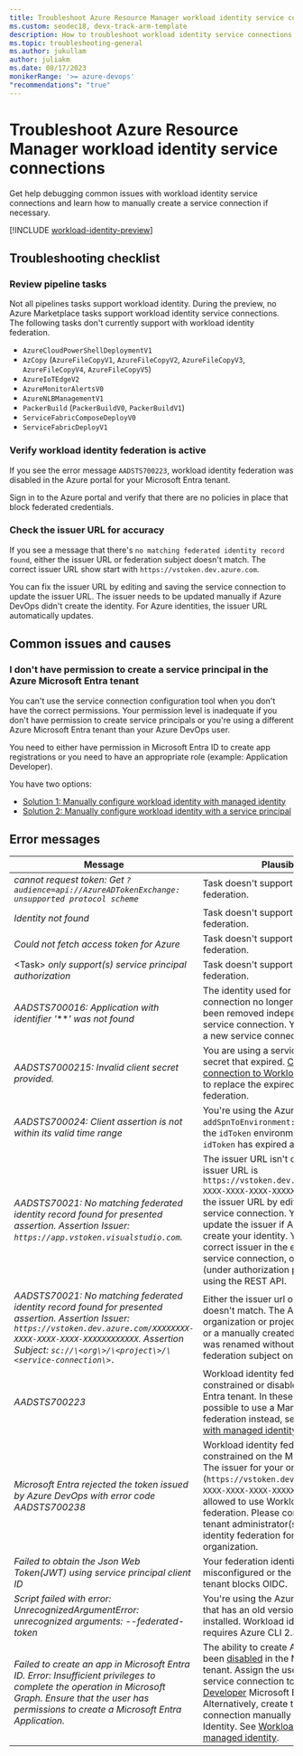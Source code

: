 ```yaml
---
title: Troubleshoot Azure Resource Manager workload identity service connections
ms.custom: seodec18, devx-track-arm-template
description: How to troubleshoot workload identity service connections in Azure Pipelines
ms.topic: troubleshooting-general
ms.author: jukullam
author: juliakm
ms.date: 08/17/2023
monikerRange: '>= azure-devops'
"recommendations": "true"
---
```



# Troubleshoot Azure Resource Manager workload identity service connections

Get help debugging common issues with workload identity service connections and learn how to manually create a service connection if necessary.

[!INCLUDE [workload-identity-preview](includes/workload-identity-preview.md)]

## Troubleshooting checklist

### Review pipeline tasks

Not all pipelines tasks support workload identity. During the preview, no Azure Marketplace tasks support workload identity service connections. The following tasks don't currently support with workload identity federation.

- `AzureCloudPowerShellDeploymentV1`
- `AzCopy` (`AzureFileCopyV1`, `AzureFileCopyV2`, `AzureFileCopyV3`, `AzureFileCopyV4`, `AzureFileCopyV5`)
- `AzureIoTEdgeV2`
- `AzureMonitorAlertsV0`
- `AzureNLBManagementV1`
- `PackerBuild` (`PackerBuildV0`, `PackerBuildV1`)
- `ServiceFabricComposeDeployV0`
- `ServiceFabricDeployV1`	

### Verify workload identity federation is active

If you see the error message `AADSTS700223`, workload identity federation was disabled in the Azure portal for your Microsoft Entra tenant. 

Sign in to the Azure portal and verify that there are no policies in place that block federated credentials. 

### Check the issuer URL for accuracy

If you see a message that there's `no matching federated identity record found`, either the issuer URL or federation subject doesn't match. The correct issuer URL show start with `https://vstoken.dev.azure.com`. 

You can fix the issuer URL by editing and saving the service connection to update the issuer URL. The issuer needs to be updated manually if Azure DevOps didn't create the identity. For Azure identities, the issuer URL automatically updates.  


## Common issues and causes

<!-- ### I can't enable features for my organization

I want to set up workload identity but I don't see the option to turn it on. 

#### Solution: Verify organization admins and enable features

1. Find your organization owners on the organization settings page `https://dev.azure.com/<org>/_settings/organizationOverview`. 
1. Make sure the preview feature Workload Identity federation for ARM service connections is enabled for your organization, see [manage or enable features](../../project/navigation/preview-features.md). 
 -->

<a name='i-dont-have-permission-to-create-a-service-principal-in-the-azure-entra-id-tenant'></a>

### I don't have permission to create a service principal in the Azure Microsoft Entra tenant

You can't use the service connection configuration tool when you don't have the correct permissions. Your permission level is inadequate if you don't have permission to create service principals or you're using a different Azure Microsoft Entra tenant than your Azure DevOps user. 

You need to either have permission in Microsoft Entra ID to create app registrations or you need to have an appropriate role (example: Application Developer).

You have two options:

* [Solution 1: Manually configure workload identity with managed identity](configure-workload-identity.md#workload-identity-with-managed-identity)
* [Solution 2: Manually configure workload identity with a service principal](configure-workload-identity.md#workload-identity-with-a-service-principal)

## Error messages

| Message | Plausible issue |
|---------|-----------------|
| *cannot request token: Get `?audience=api://AzureADTokenExchange: unsupported protocol scheme`* | Task doesn't support workload identity federation. |
| *Identity not found* | Task doesn't support workload identity federation. |
| *Could not fetch access token for Azure* | Task doesn't support workload identity federation. |
| \<Task\> *only support(s) service principal authorization* | Task doesn't support workload identity federation. |
| *AADSTS700016: Application with identifier '****' was not found* | The identity used for the service connection no longer exists, it may have been removed independent from the service connection. You will need to create a new service connection. |
| *AADSTS7000215:  Invalid client secret provided.* | You are using a service connection with a secret that expired. [Convert the service connection to Workload identity federation](https://aka.ms/azdo-rm-workload-identity-conversion) to replace the expired secret with a federation. |
| *AADSTS700024: Client assertion is not within its valid time range* | You're using the AzureCLI task with `addSpnToEnvironment: true` to consume the `idToken` environment variable. The `idToken` has expired after 10 minutes. |
| *AADSTS70021: No matching federated identity record found for presented assertion. Assertion Issuer: `https://app.vstoken.visualstudio.com`.* | The issuer URL isn't correct. The correct issuer URL is `https://vstoken.dev.azure.com/XXXXXXXX-XXXX-XXXX-XXXX-XXXXXXXXXXXX`. You can fix the issuer URL by editing and resaving a service connection. You need to manually update the issuer if Azure DevOps didn't create your identity. You can find the correct issuer in the edit dialog of the service connection, or in the response (under authorization parameters) when using the REST API. |
| *AADSTS70021: No matching federated identity record found for presented assertion. Assertion Issuer:  `https://vstoken.dev.azure.com/XXXXXXXX-XXXX-XXXX-XXXX-XXXXXXXXXXXX`. Assertion Subject: `sc://\<org\>/\<project\>/\<service-connection\>.`* | Either the issuer url or federation subject doesn't match. The Azure DevOps organization or project has been renamed, or a manually created service connection was renamed without updating the federation subject on the identity. |
| *AADSTS700223* | Workload identity federation has been constrained or disabled on the Microsoft Entra tenant. In these cases it is often possible to use a Managed Identity for the federation instead, see [Workload identity with managed identity](https://aka.ms/azdo-rm-workload-identity-manual). |
| *Microsoft Entra rejected the token issued by Azure DevOps with error code AADSTS700238* | Workload identity federation has been constrained on the Microsoft Entra tenant. The issuer for your organization (`https://vstoken.dev.azure.com/XXXXXXXX-XXXX-XXXX-XXXX-XXXXXXXXXXXX`) is not allowed to use Workload identity federation. Please contact your Entra tenant administrator(s) to allow Workload identity federation for your Azure DevOps organization. |
|*Failed to obtain the Json Web Token(JWT) using service principal client ID*|Your federation identity credential is misconfigured or the Microsoft Entra tenant blocks OIDC.|
| *Script failed with error: UnrecognizedArgumentError: unrecognized arguments: --federated-token* | You're using the AzureCLI task on an agent that has an old version of the Azure CLI installed. Workload identity federation requires Azure CLI 2.30 or higher. |
| *Failed to create an app in Microsoft Entra ID. Error: Insufficient privileges to complete the operation in Microsoft Graph. Ensure that the user has permissions to create a Microsoft Entra Application.* | The ability to create App Registrations has been [disabled](/azure/active-directory/roles/delegate-app-roles#restrict-who-can-create-applications) in the Microsoft Entra tenant. Assign the user creating the service connection to the [Application Developer](/azure/active-directory/roles/permissions-reference#application-developer) Microsoft Entra role. Alternatively, create the service connection manually with a Managed Identity. See [Workload identity with managed identity](https://aka.ms/azdo-rm-workload-identity-manual). |
